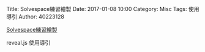 Title: Solvespace練習繪製
Date: 2017-01-08 10:00
Category: Misc
Tags: 使用導引
Author: 40223128

[Solvespace練習繪製](https://vimeo.com/199267277)

<!-- PELICAN_END_SUMMARY -->








reveal.js 使用導引




